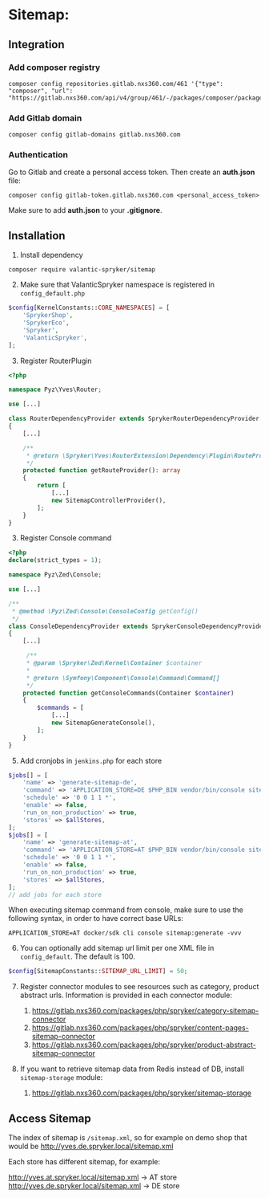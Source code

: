 # Sitemap:

## Integration

### Add composer registry
```
composer config repositories.gitlab.nxs360.com/461 '{"type": "composer", "url": "https://gitlab.nxs360.com/api/v4/group/461/-/packages/composer/packages.json"}'
```

### Add Gitlab domain
```
composer config gitlab-domains gitlab.nxs360.com
```

### Authentication
Go to Gitlab and create a personal access token. Then create an **auth.json** file:
```
composer config gitlab-token.gitlab.nxs360.com <personal_access_token>
```

Make sure to add **auth.json** to your **.gitignore**.

## Installation

1. Install dependency
```
composer require valantic-spryker/sitemap
```

2. Make sure that ValanticSpryker namespace is registered in `config_default.php`

```php
$config[KernelConstants::CORE_NAMESPACES] = [
    'SprykerShop',
    'SprykerEco',
    'Spryker',
    'ValanticSpryker',
];
```

3. Register RouterPlugin
```php
<?php

namespace Pyz\Yves\Router;

use [...]

class RouterDependencyProvider extends SprykerRouterDependencyProvider
{
    [...]

    /**
     * @return \Spryker\Yves\RouterExtension\Dependency\Plugin\RouteProviderPluginInterface[]
     */
    protected function getRouteProvider(): array
    {
        return [
            [...]
            new SitemapControllerProvider(),
        ];
    }
}
```

3. Register Console command
```php
<?php
declare(strict_types = 1);

namespace Pyz\Zed\Console;

use [...]

/**
 * @method \Pyz\Zed\Console\ConsoleConfig getConfig()
 */
class ConsoleDependencyProvider extends SprykerConsoleDependencyProvider
{
    [...]

     /**
     * @param \Spryker\Zed\Kernel\Container $container
     *
     * @return \Symfony\Component\Console\Command\Command[]
     */
    protected function getConsoleCommands(Container $container)
    {
        $commands = [
            [...]
            new SitemapGenerateConsole(),
        ];
    }
}
```

5. Add cronjobs in `jenkins.php` for each store

```php
$jobs[] = [
    'name' => 'generate-sitemap-de',
    'command' => 'APPLICATION_STORE=DE $PHP_BIN vendor/bin/console sitemap:generate -vvv',
    'schedule' => '0 0 1 1 *',
    'enable' => false,
    'run_on_non_production' => true,
    'stores' => $allStores,
];
$jobs[] = [
    'name' => 'generate-sitemap-at',
    'command' => 'APPLICATION_STORE=AT $PHP_BIN vendor/bin/console sitemap:generate -vvv',
    'schedule' => '0 0 1 1 *',
    'enable' => false,
    'run_on_non_production' => true,
    'stores' => $allStores,
];
// add jobs for each store
```

When executing sitemap command from console, make sure to use the following syntax, in order to have correct base URLs:

`APPLICATION_STORE=AT docker/sdk cli console sitemap:generate -vvv`

6. You can optionally add sitemap url limit per one XML file in `config_default`. The default is 100.

```php
$config[SitemapConstants::SITEMAP_URL_LIMIT] = 50;
```

7. Register connector modules to see resources such as category, product abstract urls. Information is provided in each connector module:
   1. https://gitlab.nxs360.com/packages/php/spryker/category-sitemap-connector
   2. https://gitlab.nxs360.com/packages/php/spryker/content-pages-sitemap-connector
   3. https://gitlab.nxs360.com/packages/php/spryker/product-abstract-sitemap-connector

8. If you want to retrieve sitemap data from Redis instead of DB, install `sitemap-storage` module:
   1. https://gitlab.nxs360.com/packages/php/spryker/sitemap-storage

## Access Sitemap

The index of sitemap is `/sitemap.xml`, so for example on demo shop that would be http://yves.de.spryker.local/sitemap.xml

Each store has different sitemap, for example:

http://yves.at.spryker.local/sitemap.xml -> AT store
http://yves.de.spryker.local/sitemap.xml -> DE store
